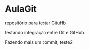 # AulaGit
repositório para testar GituHb

testando integração entre Git e GitHub

Fazendo mais um commit, teste2